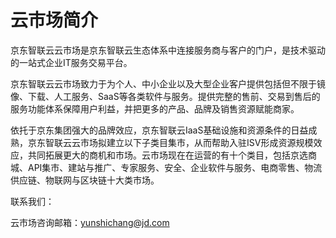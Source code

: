 # 云市场简介
京东智联云云市场是京东智联云生态体系中连接服务商与客户的门户，是技术驱动的一站式企业IT服务交易平台。

京东智联云云市场致力于为个人、中小企业以及大型企业客户提供包括但不限于镜像、下载、人工服务、SaaS等各类软件与服务。提供完整的售前、交易到售后的服务功能体系保障用户利益，并把更多的产品、品牌及销售资源赋能商家。

依托于京东集团强大的品牌效应，京东智联云IaaS基础设施和资源条件的日益成熟，京东智联云云市场拟建立以下子类目集市，从而帮助入驻ISV形成资源规模效应，共同拓展更大的商机和市场。云市场现在在运营的有十个类目，包括京选商城、API集市、建站与推广、专家服务、安全、企业软件与服务、电商零售、物流供应链、物联网与区块链十大类市场。

联系我们：

云市场咨询邮箱：yunshichang@jd.com



